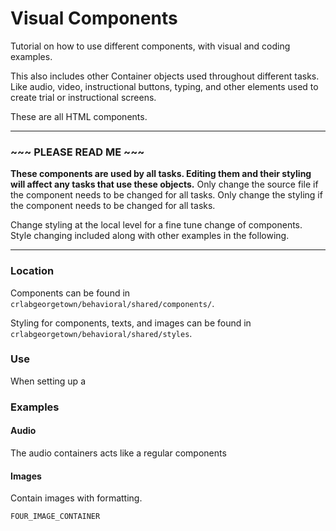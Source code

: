 # Visual Components #

Tutorial on how to use different components, with visual and coding examples.

This also includes other Container objects used throughout different tasks. Like audio, video, instructional buttons, typing, and other elements used to create trial or instructional screens.

These are all HTML components.

___
### ~~~ PLEASE READ ME ~~~ ###

**These components are used by all tasks. Editing them and their styling will affect any tasks that use these objects.** Only change the source file if the component needs to be changed for all tasks. Only change the styling if the component needs to be changed for all tasks.

Change styling at the local level for a fine tune change of components. Style changing included along with other examples in the following.
___

### Location ###

Components can be found in `crlabgeorgetown/behavioral/shared/components/`.

Styling for components, texts, and images can be found in `crlabgeorgetown/behavioral/shared/styles`.

### Use ###

When setting up a 

### Examples ###

#### Audio ####

The audio containers acts like a regular components

#### Images ####

Contain images with formatting. 

`FOUR_IMAGE_CONTAINER`